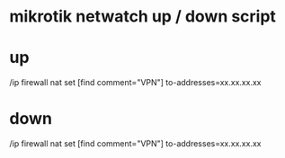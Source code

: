 # mikrotik netwatch up / down script

# up

/ip firewall nat set [find comment="VPN"] to-addresses=xx.xx.xx.xx

# down

/ip firewall nat set [find comment="VPN"] to-addresses=xx.xx.xx.xx
